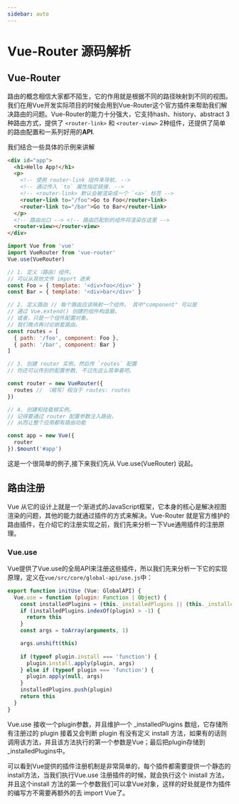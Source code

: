 ```yaml
---
sidebar: auto
---
```


# Vue-Router 源码解析

## Vue-Router

路由的概念相信大家都不陌生，它的作用就是根据不同的路径映射到不同的视图。我们在用Vue开发实际项目的时候会用到Vue-Router这个官方插件来帮助我们解决路由的问题。Vue-Router的能力十分强大，它支持hash、history、abstract 3种路由方式，提供了 `<router-link>` 和 `<router-view>` 2种组件，还提供了简单的路由配置和一系列好用的**API**.

我们结合一些具体的示例来讲解

```html
<div id="app"> 
  <h1>Hello App!</h1> 
  <p>
    <!-- 使⽤ router-link 组件来导航. --> 
    <!-- 通过传⼊ `to` 属性指定链接. --> 
    <!-- <router-link> 默认会被渲染成⼀个 `<a>` 标签 --> 
    <router-link to="/foo">Go to Foo</router-link> 
    <router-link to="/bar">Go to Bar</router-link> 
  </p> 
  <!-- 路由出⼝ --> <!-- 路由匹配到的组件将渲染在这⾥ --> 
  <router-view></router-view> 
</div>
```

```js
import Vue from 'vue' 
import VueRouter from 'vue-router'
Vue.use(VueRouter)

// 1. 定义（路由）组件。 
// 可以从其他⽂件 import 进来 
const Foo = { template: '<div>foo</div>' } 
const Bar = { template: '<div>bar</div>' } 

// 2. 定义路由 // 每个路由应该映射⼀个组件。 其中"component" 可以是 
// 通过 Vue.extend() 创建的组件构造器， 
// 或者，只是⼀个组件配置对象。 
// 我们晚点再讨论嵌套路由。 
const routes = [ 
  { path: '/foo', component: Foo }, 
  { path: '/bar', component: Bar } 
]

// 3. 创建 router 实例，然后传 `routes` 配置 
// 你还可以传别的配置参数, 不过先这么简单着吧。 

const router = new VueRouter({ 
  routes // （缩写）相当于 routes: routes 
})

// 4. 创建和挂载根实例。 
// 记得要通过 router 配置参数注⼊路由， 
// 从⽽让整个应⽤都有路由功能 

const app = new Vue({ 
  router 
}).$mount('#app')
```
这是一个很简单的例子,接下来我们先从 Vue.use(VueRouter) 说起。

## 路由注册
Vue 从它的设计上就是一个渐进式的JavaScript框架，它本身的核心是解决视图渲染的问题，其他的能力就通过插件的方式来解决。Vue-Router 就是官方维护的路由插件，在介绍它的注册实现之前，我们先来分析一下Vue通用插件的注册原理。

### Vue.use

Vue提供了Vue.use的全局API来注册这些插件，所以我们先来分析一下它的实现原理，定义在`vue/src/core/global-api/use.js`中：

```js
export function initUse (Vue: GlobalAPI) { 
  Vue.use = function (plugin: Function | Object) { 
    const installedPlugins = (this._installedPlugins || (this._installedPlugins = [ ])) 
    if (installedPlugins.indexOf(plugin) > -1) { 
      return this 
    }
    const args = toArray(arguments, 1) 

    args.unshift(this) 
    
    if (typeof plugin.install === 'function') { 
      plugin.install.apply(plugin, args) 
    } else if (typeof plugin === 'function') { 
      plugin.apply(null, args) 
    }
    installedPlugins.push(plugin) 
    return this 
  } 
}
```

Vue.use 接收一个plugin参数，并且维护一个 _installedPlugins 数组，它存储所有注册过的 plugin 接着又会判断 plugin 有没有定义 install 方法，如果有的话则调用该方法，并且该方法执行的第一个参数是Vue；最后把plugin存储到_installedPlugins中。

可以看到Vue提供的插件注册机制是非常简单的，每个插件都需要提供一个静态的install方法，当我们执行Vue.use 注册插件的时候，就会执行这个 inistall 方法，并且这个install 方法的第一个参数我们可以拿Vue对象，这样的好处就是作为插件的编写方不需要再额外的去 import Vue了。